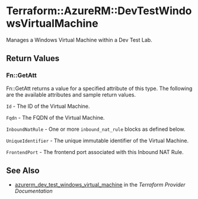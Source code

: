 # Terraform::AzureRM::DevTestWindowsVirtualMachine

Manages a Windows Virtual Machine within a Dev Test Lab.

## Return Values

### Fn::GetAtt

Fn::GetAtt returns a value for a specified attribute of this type. The following are the available attributes and sample return values.

`Id` - The ID of the Virtual Machine.

`Fqdn` - The FQDN of the Virtual Machine.

`InboundNatRule` - One or more `inbound_nat_rule` blocks as defined below.

`UniqueIdentifier` - The unique immutable identifier of the Virtual Machine.

`FrontendPort` - The frontend port associated with this Inbound NAT Rule.

## See Also

* [azurerm_dev_test_windows_virtual_machine](https://www.terraform.io/docs/providers/azurerm/r/dev_test_windows_virtual_machine.html) in the _Terraform Provider Documentation_
